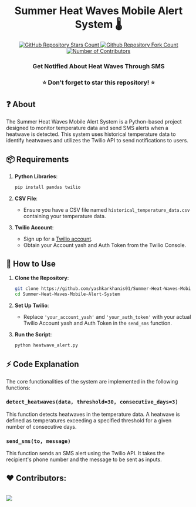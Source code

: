 <h1 align="center">Summer Heat Waves Mobile Alert System 🌡️</h1>
<p align="center">
  <a href="https://github.com/yashkarkhanis01/Summer-Heat-Waves-Mobile-Alert-System">
    <img alt="GitHub Repository Stars Count" src="https://img.shields.io/github/stars/yashkarkhanis01/Summer-Heat-Waves-Mobile-Alert-System?style=social" />
  </a>
  <a href="https://github.com/yashkarkhanis01/Summer-Heat-Waves-Mobile-Alert-System">
    <img alt="Github Repository Fork Count" src="https://img.shields.io/github/forks/yashkarkhanis01/Summer-Heat-Waves-Mobile-Alert-System?style=social">
  </a>
  <a href="https://github.com/yashkarkhanis01/Summer-Heat-Waves-Mobile-Alert-System">
    <img alt="Number of Contributors" src="https://img.shields.io/github/contributors/yashkarkhanis01/Summer-Heat-Waves-Mobile-Alert-System?style=social">
  </a>
</p>
<h3 align="center">Get Notified About Heat Waves Through SMS</h3>

<h3 align="center">⭐ Don't forget to star this repository! ⭐</h3>

## ❓ About

The Summer Heat Waves Mobile Alert System is a Python-based project designed to monitor temperature data and send SMS alerts when a heatwave is detected. This system uses historical temperature data to identify heatwaves and utilizes the Twilio API to send notifications to users.

## 📦 Requirements

1. **Python Libraries**:
    ```bash
    pip install pandas twilio
    ```

2. **CSV File**:
    - Ensure you have a CSV file named `historical_temperature_data.csv` containing your temperature data.

3. **Twilio Account**:
    - Sign up for a [Twilio account](https://www.twilio.com/).
    - Obtain your Account yash and Auth Token from the Twilio Console.

## 🚀 How to Use

1. **Clone the Repository**:
    ```bash
    git clone https://github.com/yashkarkhanis01/Summer-Heat-Waves-Mobile-Alert-System.git
    cd Summer-Heat-Waves-Mobile-Alert-System
    ```

2. **Set Up Twilio**:
    - Replace `'your_account_yash'` and `'your_auth_token'` with your actual Twilio Account yash and Auth Token in the `send_sms` function.

3. **Run the Script**:
    ```bash
    python heatwave_alert.py
    ```

## ⚡ Code Explanation

The core functionalities of the system are implemented in the following functions:

### `detect_heatwaves(data, threshold=30, consecutive_days=3)`

This function detects heatwaves in the temperature data. A heatwave is defined as temperatures exceeding a specified threshold for a given number of consecutive days.

### `send_sms(to, message)`

This function sends an SMS alert using the Twilio API. It takes the recipient's phone number and the message to be sent as inputs.

## ❤️ Contributors:
<br>
<a href="https://github.com/yashkarkhanis01/Summer-Heat-Waves-Mobile-Alert-System/graphs/contributors">
  <img src="https://contrib.rocks/image?repo=yashkarkhanis01/Summer-Heat-Waves-Mobile-Alert-System&&max=817" />
</a>
</br>
